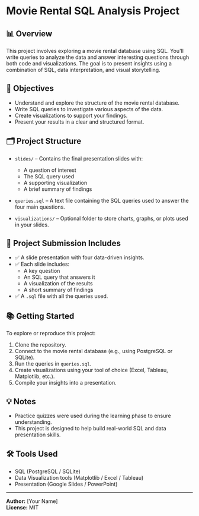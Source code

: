 # Movie Rental SQL Analysis Project

## 📊 Overview
This project involves exploring a movie rental database using SQL. You'll write queries to analyze the data and answer interesting questions through both code and visualizations. The goal is to present insights using a combination of SQL, data interpretation, and visual storytelling.

## 🧠 Objectives
- Understand and explore the structure of the movie rental database.
- Write SQL queries to investigate various aspects of the data.
- Create visualizations to support your findings.
- Present your results in a clear and structured format.

## 🗂️ Project Structure

- `slides/` – Contains the final presentation slides with:
  - A question of interest
  - The SQL query used
  - A supporting visualization
  - A brief summary of findings

- `queries.sql` – A text file containing the SQL queries used to answer the four main questions.

- `visualizations/` – Optional folder to store charts, graphs, or plots used in your slides.

## 📌 Project Submission Includes
- ✅ A slide presentation with four data-driven insights.
- ✅ Each slide includes:
  - A key question
  - An SQL query that answers it
  - A visualization of the results
  - A short summary of findings
- ✅ A `.sql` file with all the queries used.

## 📚 Getting Started
To explore or reproduce this project:
1. Clone the repository.
2. Connect to the movie rental database (e.g., using PostgreSQL or SQLite).
3. Run the queries in `queries.sql`.
4. Create visualizations using your tool of choice (Excel, Tableau, Matplotlib, etc.).
5. Compile your insights into a presentation.

## 💡 Notes
- Practice quizzes were used during the learning phase to ensure understanding.
- This project is designed to help build real-world SQL and data presentation skills.

## 🛠 Tools Used
- SQL (PostgreSQL / SQLite)
- Data Visualization tools (Matplotlib / Excel / Tableau)
- Presentation (Google Slides / PowerPoint)

---

**Author:** [Your Name]  
**License:** MIT  

